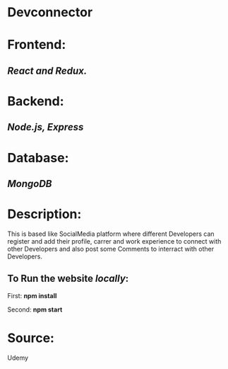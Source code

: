 # Devconnector
# Frontend: 
## *React and Redux.*
# Backend: 
## *Node.js, Express*
# Database: 
## *MongoDB*

# Description:
This is based like SocialMedia platform where different Developers can register and add their profile, carrer and work experience to connect
with other Developers and also post some Comments to interract with other Developers.


## To Run the website *locally*:
First: **npm install**

Second: **npm start**

# Source:
Udemy
